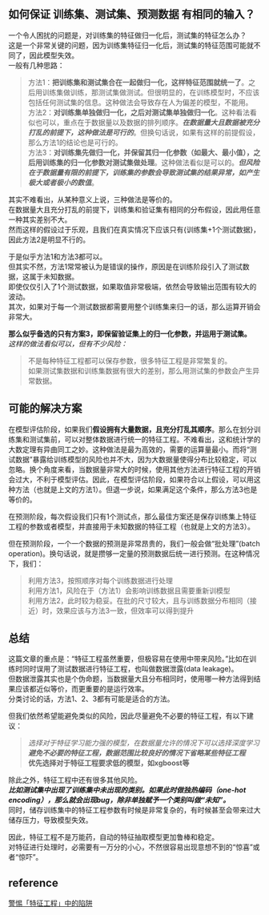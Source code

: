 ##  如何保证 训练集、测试集、预测数据 有相同的输入？
一个令人困扰的问题是，对训练集的特征做归一化后，测试集的特征怎么办？  
这是一个非常关键的问题，因为训练集特征归一化后，测试集的特征范围可能就不同了，因此模型失效。  
一般有几种思路：  
> 方法1：**把训练集和测试集合在一起做归一化，这样特征范围就统一了**。之后用训练集做训练，那测试集做测试。但很明显的，在训练模型时，不应该包括任何测试集的信息。这种做法会导致存在人为偏差的模型，不能用。  
方法2：**对训练集单独做归一化，之后对测试集单独做归一化**。这种看法看似也可以，重点在于数据量以及数据的排列顺序。***在数据量大且数据被充分打乱的前提下，这种做法是可行的***。但换句话说，如果有这样的前提假设，那么方法1的结论也是可行的。  
方法3：**对训练集先做归一化，并保留其归一化参数（如最大、最小值），之后用训练集的归一化参数对测试集做处理**。这种做法看似是可以的。***但风险在于数据量有限的前提下，训练集的参数会导致测试集的结果异常，如产生极大或者极小的数值***。

其实不难看出，从某种意义上说，三种做法是等价的。  
在数据量大且充分打乱的前提下，训练集和验证集有相同的分布假设，因此用任意一种其实差别不大。  
然而这样的假设过于乐观，且我们在真实情况下应该只有{训练集+1个测试数据}，因此方法2是明显不行的。  

于是似乎方法1和方法3都可以。  
但其实不然，方法1常常被认为是错误的操作，原因是在训练阶段引入了测试数据，这属于未知数据。  
即使仅仅引入了1个测试数据，如果取值非常极端，依然会导致输出范围有较大的波动。  
其次，如果对于每一个测试数据都需要用整个训练集来归一的话，那么运算开销会非常大。

**那么似乎备选的只有方案3，即保留验证集上的归一化参数，并运用于测试集。**    
*这样的做法看似可以，但有不少风险：*    
> 不是每种特征工程都可以保存参数，很多特征工程是非常繁复的。  
如果测试集数据和训练集数据有很大的差别，那么用测试集的参数会产生异常数据。
##  可能的解决方案
在模型评估阶段，如果我们**假设拥有大量数据，且充分打乱其顺序**。那么在划分训练集和测试集前，可以对整体数据进行统一的特征工程。不难看出，这和统计学的大数定理有异曲同工之妙。这种做法是最为高效的，需要的运算量最小。而将“测试数据”暴露给训练模型的风险也并不大，因为大数据量使得分布比较稳定，可以忽略。换个角度来看，当数据量非常大的时候，使用其他方法进行特征工程的开销会过大，不利于模型评估。因此，在模型评估阶段，如果符合以上假设，可以用这种方法（也就是上文的方法1）。但退一步说，如果满足这个条件，那么方法3也是等价的。  

在预测阶段，每次假设我们只有1个测试点，那么最佳方案还是保存训练集上特征工程的参数或者模型，并直接用于未知数据的特征工程（也就是上文的方法3）。  

但在预测阶段，一个一个数据的预测是非常昂贵的，我们一般会做“批处理”(batch operation)。换句话说，就是攒够一定量的预测数据后统一进行预测。在这种情况下，我们：  
> 利用方法3，按照顺序对每个训练数据进行处理  
利用方法1，风险在于（方法1）会影响训练数据且需要重新训模型  
利用方法2，此时较为稳妥。在批的尺寸较大，且与训练数据分布相同（接近）时，效果应该与方法3一致，但效率可以得到提升  
## 总结
这篇文章的重点是：“特征工程虽然重要，但极容易在使用中带来风险。”比如在训练时同时误用了测试数据进行特征工程，也叫做数据泄露(data leakage)。  
但数据泄露其实也是个伪命题，当数据量大且分布相同时，使用哪一种方法得到结果应该都近似等价，而更重要的是运行效率。  
分类讨论的话，方法1、2、3都有可能是适合的方法。

但我们依然希望能避免类似的风险，因此尽量避免不必要的特征工程，有以下建议：  
> *选择对于特征学习能力强的模型，在数据量允许的情况下可以选择深度学习*    
***避免不必要的特征工程，数据范围比较良好的情况下省略某些特征工程***    
**优先选择对于特征工程要求低的模型，如xgboost等**    

除此之外，特征工程中还有很多其他风险。  
***比如测试集中出现了训练集中未出现的类别。如果此时做独热编码（one-hot encoding），那么就会出现bug，除非单独赋予一个类别叫做“未知”。***    
同时，储存训练集中的特征工程参数有时候是非常复杂的，有时候甚至会带来过大储存压力，导致模型失效。

因此，特征工程不是万能药，自动的特征抽取模型更加鲁棒和稳定。  
对特征进行处理时，必需要有一万分的小心，不然很容易出现意想不到的“惊喜”或者“惊吓”。


## reference 
[警惕「特征工程」中的陷阱](https://zhuanlan.zhihu.com/p/33651227)
